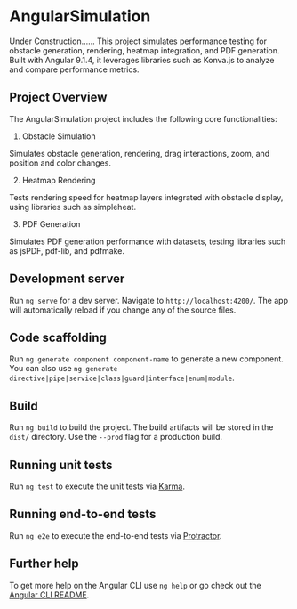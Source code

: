 # AngularSimulation

Under Construction......
This project simulates performance testing for obstacle generation, rendering, heatmap integration, and PDF generation. Built with Angular 9.1.4, it leverages libraries such as Konva.js to analyze and compare performance metrics.

## Project Overview
The AngularSimulation project includes the following core functionalities:

1. Obstacle Simulation

Simulates obstacle generation, rendering, drag interactions, zoom, and position and color changes.

2. Heatmap Rendering

Tests rendering speed for heatmap layers integrated with obstacle display, using libraries such as simpleheat.

3. PDF Generation

Simulates PDF generation performance with datasets, testing libraries such as jsPDF, pdf-lib, and pdfmake.

## Development server

Run `ng serve` for a dev server. Navigate to `http://localhost:4200/`. The app will automatically reload if you change any of the source files.

## Code scaffolding

Run `ng generate component component-name` to generate a new component. You can also use `ng generate directive|pipe|service|class|guard|interface|enum|module`.

## Build

Run `ng build` to build the project. The build artifacts will be stored in the `dist/` directory. Use the `--prod` flag for a production build.

## Running unit tests

Run `ng test` to execute the unit tests via [Karma](https://karma-runner.github.io).

## Running end-to-end tests

Run `ng e2e` to execute the end-to-end tests via [Protractor](http://www.protractortest.org/).

## Further help

To get more help on the Angular CLI use `ng help` or go check out the [Angular CLI README](https://github.com/angular/angular-cli/blob/master/README.md).
